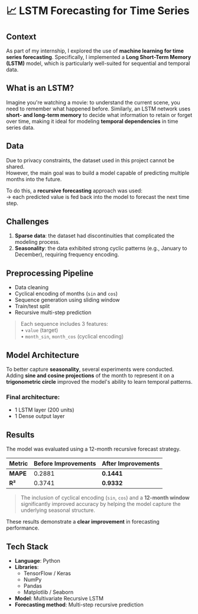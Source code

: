 # 📈 LSTM Forecasting for Time Series

##  Context

As part of my internship, I explored the use of **machine learning for time series forecasting**. Specifically, I implemented a **Long Short-Term Memory (LSTM)** model, which is particularly well-suited for sequential and temporal data.

##  What is an LSTM?

Imagine you're watching a movie: to understand the current scene, you need to remember what happened before. Similarly, an LSTM network uses **short- and long-term memory** to decide what information to retain or forget over time, making it ideal for modeling **temporal dependencies** in time series data.

##  Data

Due to privacy constraints, the dataset used in this project cannot be shared.  
However, the main goal was to build a model capable of predicting multiple months into the future.

To do this, a **recursive forecasting** approach was used:  
→ each predicted value is fed back into the model to forecast the next time step.



##  Challenges

1. **Sparse data**: the dataset had discontinuities that complicated the modeling process.
2. **Seasonality**: the data exhibited strong cyclic patterns (e.g., January to December), requiring frequency encoding.

##  Preprocessing Pipeline

- Data cleaning
- Cyclical encoding of months (`sin` and `cos`)
- Sequence generation using  sliding window
- Train/test split
- Recursive multi-step prediction

> Each sequence includes 3 features:  
> • `value` (target)  
> • `month_sin`, `month_cos` (cyclical encoding)

##  Model Architecture

To better capture **seasonality**, several experiments were conducted.  
Adding **sine and cosine projections** of the month to represent it on a **trigonometric circle** improved the model's ability to learn temporal patterns.

### Final architecture:
- 1 LSTM layer (200 units)
- 1 Dense output layer

##  Results

The model was evaluated using a 12-month recursive forecast strategy.

| Metric     | Before Improvements | After Improvements |
|------------|---------------------|--------------------|
| **MAPE**   | 0.2881              | **0.1441**         |
| **R²**     | 0.3741              | **0.9332**         |

> The inclusion of cyclical encoding (`sin`, `cos`) and a **12-month window** significantly improved accuracy by helping the model capture the underlying seasonal structure.

These results demonstrate a **clear improvement** in forecasting performance.

##  Tech Stack

- **Language**: Python
- **Libraries**:
  - TensorFlow / Keras
  - NumPy
  - Pandas
  - Matplotlib / Seaborn
- **Model**: Multivariate Recursive LSTM
- **Forecasting method**: Multi-step recursive prediction

